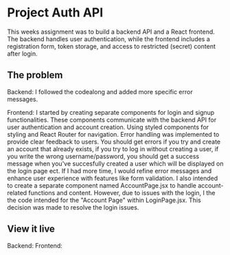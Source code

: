 # Project Auth API

This weeks assignment was to build a backend API and a React frontend. The backend handles user authentication, while the frontend includes a registration form, token storage, and access to restricted (secret) content after login.

## The problem

Backend:
I followed the codealong and added more specific error messages.

Frontend:
I started by creating separate components for login and signup functionalities. These components communicate with the backend API for user authentication and account creation. Using styled components for styling and React Router for navigation. Error handling was implemented to provide clear feedback to users. You should get errors if you try and create an account that already exists, if you try to log in without creating a user, if you write the wrong username/password, you should get a success message when you've succesfully created a user which will be displayed on the login page ect. If I had more time, I would refine error messages and enhance user experience with features like form validation. I also intended to create a separate component named AccountPage.jsx to handle account-related functions and content. However, due to issues with the login, I the the code intended for the "Account Page" within LoginPage.jsx. This decision was made to resolve the login issues.

## View it live

Backend:
Frontend:
